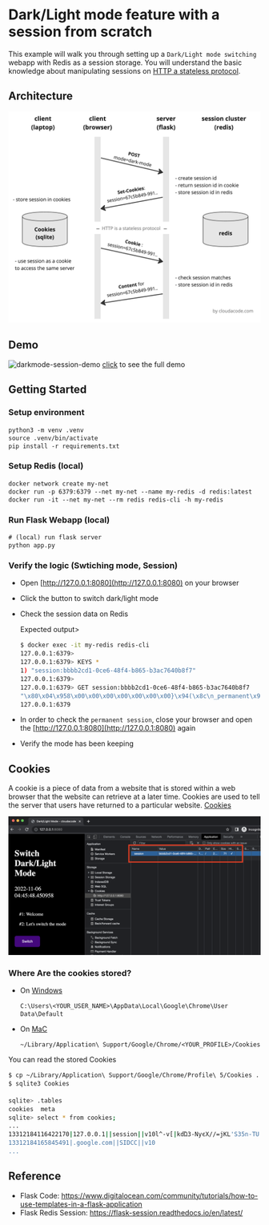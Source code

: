 # Dark/Light mode feature with a session from scratch
This example will walk you through setting up a `Dark/Light mode switching` webapp with Redis as a session storage. You will understand the basic knowledge about manipulating sessions on [HTTP a stateless protocol](https://en.wikipedia.org/wiki/Hypertext_Transfer_Protocol#HTTP_application_session).

## Architecture
![architecture](./architecture.jpg)

## Demo
![darkmode-session-demo](./darkmode-session-demo.gif)
[click](https://youtu.be/cOl2VFvpglY) to see the full demo

## Getting Started

### Setup environment
```
python3 -m venv .venv
source .venv/bin/activate
pip install -r requirements.txt
```

### Setup Redis (local)
```
docker network create my-net
docker run -p 6379:6379 --net my-net --name my-redis -d redis:latest
docker run -it --net my-net --rm redis redis-cli -h my-redis
```

### Run Flask Webapp (local)
```
# (local) run flask server
python app.py
```

### Verify the logic (Swtiching mode, Session)

- Open [http://127.0.0.1:8080](http://127.0.0.1:8080) on your browser
- Click the button to switch dark/light mode
- Check the session data on Redis

    Expected output>
    ```bash
    $ docker exec -it my-redis redis-cli
    127.0.0.1:6379>
    127.0.0.1:6379> KEYS *
    1) "session:bbbb2cd1-0ce6-48f4-b865-b3ac7640b8f7"
    127.0.0.1:6379>
    127.0.0.1:6379> GET session:bbbb2cd1-0ce6-48f4-b865-b3ac7640b8f7
    "\x80\x04\x958\x00\x00\x00\x00\x00\x00\x00}\x94(\x8c\n_permanent\x94\x88\x8c\x05theme\x94\x8c\tdark-mode\x94\x8c\x04mode\x94\x8c\atoggled\x94u."
    127.0.0.1:6379
    ```
- In order to check the `permanent session`, close your browser and open the [http://127.0.0.1:8080](http://127.0.0.1:8080) again
- Verify the mode has been keeping

## Cookies

A cookie is a piece of data from a website that is stored within a web browser that the website can retrieve at a later time. Cookies are used to tell the server that users have returned to a particular website. [Cookies](https://www.trendmicro.com/vinfo/us/security/definition/cookies#:~:text=A%20cookie%20is%20a%20piece,returned%20to%20a%20particular%20website.)

![browser-cookies-session](./browser-cookies-session.png)

### Where Are the cookies stored?
- On [Windows](https://www.digitalcitizen.life/cookies-location-windows-10/)
    ```
    C:\Users\<YOUR_USER_NAME>\AppData\Local\Google\Chrome\User Data\Default
    ```
- On [MaC](https://www.macbookproslow.com/where-are-cookies-stored-chrome)
    ```
    ~/Library/Application\ Support/Google/Chrome/<YOUR_PROFILE>/Cookies
    ```

You can read the stored Cookies
```bash
$ cp ~/Library/Application\ Support/Google/Chrome/Profile\ 5/Cookies .
$ sqlite3 Cookies

sqlite> .tables
cookies  meta
sqlite> select * from cookies;
...
13312184116422170|127.0.0.1||session||v10l^-v[|kdΏ3-NyєΧ//=jKL'S35n-TU|/|13312184435877382|0|1|13312184135877382|1|1|1|-1|1|8080|0|13312184135877396
13312184165845491|.google.com||SIDCC||v10
...
```

## Reference
- Flask Code: https://www.digitalocean.com/community/tutorials/how-to-use-templates-in-a-flask-application
- Flask Redis Session: https://flask-session.readthedocs.io/en/latest/

